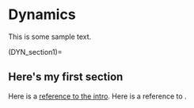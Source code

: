 # Dynamics

This is some sample text.

(DYN_section1)=
## Here's my first section

Here is a [reference to the intro](intro.md). Here is a reference to [](DYN_section1).